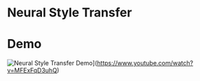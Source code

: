 # Neural Style Transfer

# Demo
![Neural Style Transfer Demo](https://gifs.com/gif/DqW3Wn)](https://www.youtube.com/watch?v=MFExFqD3uhQ)
